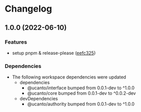 # Changelog

## 1.0.0 (2022-06-10)


### Features

* setup pnpm & release-please ([eefc325](https://github.com/web3-storage/ucanto/commit/eefc325bc072b06b8b4a177ef3807d90c9e18c50))


### Dependencies

* The following workspace dependencies were updated
  * dependencies
    * @ucanto/interface bumped from 0.0.1-dev to ^1.0.0
    * @ucanto/core bumped from 0.0.1-dev to ^0.0.2-dev
  * devDependencies
    * @ucanto/authority bumped from 0.0.1-dev to ^1.0.0
